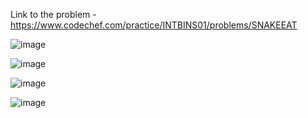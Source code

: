 Link to the problem - https://www.codechef.com/practice/INTBINS01/problems/SNAKEEAT


![image](https://github.com/Haleshot/Competitive-Programming/assets/57552973/7c85aee5-b56a-4e7c-a7b5-67b00426e8d4)


![image](https://github.com/Haleshot/Competitive-Programming/assets/57552973/1027d7e9-fd1b-4278-b22a-556ec0aebbbf)


![image](https://github.com/Haleshot/Competitive-Programming/assets/57552973/1512f8d8-b3b3-4480-b7d2-edca26bf7d2c)

![image](https://github.com/Haleshot/Competitive-Programming/assets/57552973/cee8d5e7-7579-45c4-b2c4-799646c4ea05)
